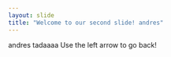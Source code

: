 ```yaml
---
layout: slide
title: "Welcome to our second slide! andres"
---
```

andres tadaaaa
Use the left arrow to go back!
